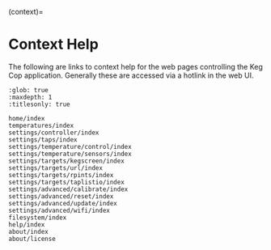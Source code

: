 (context)=

# Context Help

The following are links to context help for the web pages controlling the Keg Cop application.  Generally these are accessed via a hotlink in the web UI.

```{toctree}
:glob: true
:maxdepth: 1
:titlesonly: true

home/index
temperatures/index
settings/controller/index
settings/taps/index
settings/temperature/control/index
settings/temperature/sensors/index
settings/targets/kegscreen/index
settings/targets/url/index
settings/targets/rpints/index
settings/targets/taplistio/index
settings/advanced/calibrate/index
settings/advanced/reset/index
settings/advanced/update/index
settings/advanced/wifi/index
filesystem/index
help/index
about/index
about/license
```
